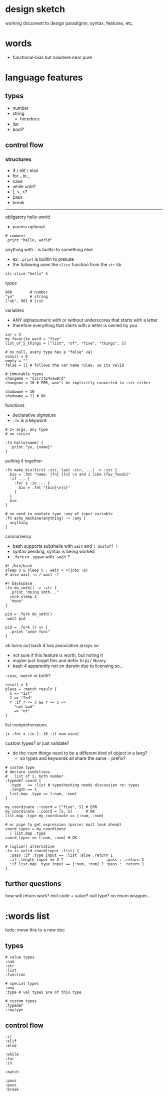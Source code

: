 # design sketch

working document to design paradigmn, syntax, features, etc.

# words

- functional-bias but nowhere near pure

# language features

## types
- number
- string
  - heredocs
- list
- bool?

## control flow
### structures
- if / elif / else
- for _ in _
- case
- while until?
- |, >, <?
- pass
- break

---
obligatory hello world
- parens optional
```
# comment
.print "hello, world"
```

anything with `.` is builtin to something else
- ex: `.print` is builtin to prelude
- the following uses the `slice` function from the `str` lib
```
str.slice "hello" 4
```

types
```
808        # number
"yo"       # string
["ok", 90] # list
```
variables
- ANY alphanumeric with or without underscores that starts with a letter
- therefore everything that starts with a letter is owned by you
```
var = 5
my_favorite_word = "five"
list_of_5_things = ["list", "of", "five", "things", 5]

# no null, every type has a "false" val
nonull = 0
empty = ""
false = [] # follows the var name rules, so its valid

# immutable types
changeme = "s3cr3tp4ssw0rd"
changeme = 10 # ERR, won't be implicitly converted to :str either

shadowme = 10
shadowme = 11 # OK
```

functions
- declarative signature
- `:fn` is a keyword
```
# 1+ args, any type
# no return

:fn hello(name) { 
  .print "yo, {name}"
}
```

putting it together
```
:fn make_bio(first :str, last :str, ...) -> :str {
  bio = .fmt "name: {fn} {ln} \n and i like {fav_foods}"
  :if ... {
    :for s :in ... {
      bio = .fmt "{bio}\n{s}"
    }
  }
  bio
}

# no need to anotate type :any of input variable
:fn echo_machine(anything) -> :any {
  anything
}
```

concurrency
- bash supports subshells with `wait` and `( dostuff )`
- syntax pending, syntax is being worked
- `.fork` or `.spawn` with `.wait` ?
```
#! /bin/bash
sleep 3 & sleep 5 ; wait < <(jobs -p)
# also wait -n / wait -f

#! backspace
:fn do_smth() -> :str {
  .print "doing smth..."
  core.sleep 3
  "done"
}

pid = .fork do_smth()
.wait pid

pid = .fork () => {
  .print "anon func"
}
```

ok turns out bash 4 has associative arrays so
- not sure if this feature is worth, but noting it
- maybe just forget this and defer to jq / library
- bash 4 apparently not on darwin due to licensing so...

`:case`, `:match` or both?
```
result = 3
place = :match result {
  1 => "1st"
  2 => "2nd"
  r :if r <= 3 && r >= 5 =>
    "not bad"
  _ => "nt"
}
```

list comprehensions
```
[x :for x :in 1..10 :if num.even]
```

custom types? or just validate?
- do the :num things need to be a different kind of object in a lang?
  - so types and keywords all share the same `:` prefix?
```
# custom type
# declare conditions
#   list of 2, both number
:typedef coord {
  .type   == :list # typechecking needs discussion re: types
  .length == 2
  list.map .type == [:num, :num]
}

my_coordinate ::coord = ["five", 5] # ERR
my_coordinate ::coord = [5, 5]      # OK
list.map .type my_coordinate == [:num, :num]

# or pipe to get expression (parser must look ahead)
coord_types = my_coordinate
  | list.map .type
coord_types == [:num, :num] # OK

# (uglier) alternative
:fn is_valid_coord(input :list) {
  :pass :if .type input == :list :else .return 1
  :if .length input == 2 ?                   :pass : .return 1
  :if list.map .type input == [:num, :num] ? :pass : .return 1
}
```

## further questions
how will return work? exit code + value?
null type? no enum wrapper...

# :words list

todo: move this to a new doc

## types
```
# value types
:num
:str
:list
:function

# special types
:any
:type # val types are of this type

# custom types
:typedef
::mytype
```

## control flow
```
:if
:elif
:else

:while
:for
:in

:match

:pass
:pass
:break
```
